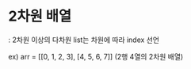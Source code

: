 # 2차원 배열

: 2차원 이상의 다차원 list는 차원에 따라 index 선언

ex) arr = [[0, 1, 2, 3], [4, 5, 6, 7]] (2행 4열의 2차원 배열)

